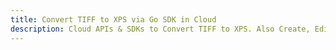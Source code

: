 ---title: Convert TIFF to XPS via Go SDK in Clouddescription: Cloud APIs & SDKs to Convert TIFF to XPS. Also Create, Edit & Render Microsoft Word & OpenOffice documents in the Cloud.---